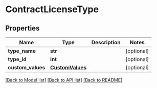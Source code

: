 # ContractLicenseType

## Properties
Name | Type | Description | Notes
------------ | ------------- | ------------- | -------------
**type_name** | **str** |  | [optional] 
**type_id** | **int** |  | [optional] 
**custom_values** | [**CustomValues**](CustomValues.md) |  | [optional] 

[[Back to Model list]](../README.md#documentation-for-models) [[Back to API list]](../README.md#documentation-for-api-endpoints) [[Back to README]](../README.md)

